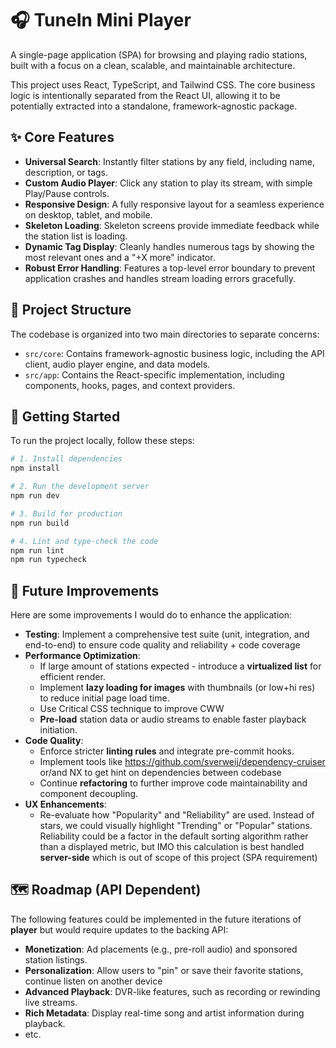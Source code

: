 # 🎧 TuneIn Mini Player

A single-page application (SPA) for browsing and playing radio stations, built with a focus on a clean, scalable, and maintainable architecture.

This project uses React, TypeScript, and Tailwind CSS. The core business logic is intentionally separated from the React UI, allowing it to be potentially extracted into a standalone, framework-agnostic package.

## ✨ Core Features

- **Universal Search**: Instantly filter stations by any field, including name, description, or tags.
- **Custom Audio Player**: Click any station to play its stream, with simple Play/Pause controls.
- **Responsive Design**: A fully responsive layout for a seamless experience on desktop, tablet, and mobile.
- **Skeleton Loading**: Skeleton screens provide immediate feedback while the station list is loading.
- **Dynamic Tag Display**: Cleanly handles numerous tags by showing the most relevant ones and a "+X more" indicator.
- **Robust Error Handling**: Features a top-level error boundary to prevent application crashes and handles stream loading errors gracefully.

## 📂 Project Structure

The codebase is organized into two main directories to separate concerns:

- `src/core`: Contains framework-agnostic business logic, including the API client, audio player engine, and data models.
- `src/app`: Contains the React-specific implementation, including components, hooks, pages, and context providers.

## 🚀 Getting Started

To run the project locally, follow these steps:

```bash
# 1. Install dependencies
npm install

# 2. Run the development server
npm run dev

# 3. Build for production
npm run build

# 4. Lint and type-check the code
npm run lint
npm run typecheck
```

## 🌱 Future Improvements

Here are some improvements I would do to enhance the application:

- **Testing**: Implement a comprehensive test suite (unit, integration, and end-to-end) to ensure code quality and reliability + code coverage
- **Performance Optimization**:
  - If large amount of stations expected  - introduce a **virtualized list** for efficient render.
  - Implement **lazy loading for images** with thumbnails (or low+hi res) to reduce initial page load time.
  - Use Critical CSS technique to improve CWW
  - **Pre-load** station data or audio streams to enable faster playback initiation.
- **Code Quality**:
  - Enforce stricter **linting rules** and integrate pre-commit hooks.
  - Implement tools like <https://github.com/sverweij/dependency-cruiser> or/and NX to get hint on dependencies between codebase
  - Continue **refactoring** to further improve code maintainability and component decoupling.
- **UX Enhancements**:
  - Re-evaluate how "Popularity" and "Reliability" are used. Instead of stars, we could visually highlight "Trending" or "Popular" stations. Reliability could be a factor in the default sorting algorithm rather than a displayed metric, but IMO this calculation is best handled **server-side** which is out of scope of this project (SPA requirement)

## 🗺️ Roadmap (API Dependent)

The following features could be implemented in the future iterations of **player** but would require updates to the backing API:

- **Monetization**: Ad placements (e.g., pre-roll audio) and sponsored station listings.
- **Personalization**: Allow users to "pin" or save their favorite stations, continue listen on another device
- **Advanced Playback**: DVR-like features, such as recording or rewinding live streams.
- **Rich Metadata**: Display real-time song and artist information during playback.
- etc.
